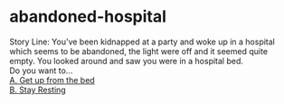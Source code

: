 # abandoned-hospital
Story Line: You've been kidnapped at a party and woke up in a hospital which seems to be abandoned, the light were off and it seemed quite empty. You looked around and saw you were in a hospital bed.  
Do you want to...   
  [A. Get up from the bed](./abandoned-hospital/the-room)  
  [B. Stay Resting](../abandoned-hospital/you-hear-a-noise-close-by)

